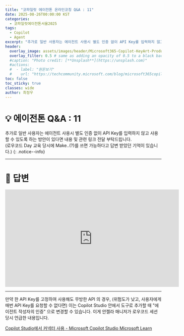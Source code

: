 ```yaml
---
title: "코파일럿 에이전톤 온라인코칭 Q&A : 11"
date: 2025-08-26T00:00:00 KST
categories:
  - 코파일럿에이전톤서울2025
tags:
  - Copilot
  - Agent
excerpt: "추가로 일반 사용자는 에이전트 사용시 별도 인증 없이 API Key를 입력하지 않고 사용할 수 있도록 하는 방안이 있다면 내용 및 관련 링크 전달 부탁드립니다. (로우코드 Day 교육 당시에 Make..(?)를 쓰면 가능하다고 답변 받았던 기억이 있습니다.)"
header:
  overlay_image: assets/images/header/Microsoft365-Copilot-KeyArt-Productivity-6K-01.png
  overlay_filter: 0.5 # same as adding an opacity of 0.5 to a black background
  #caption: "Photo credit: [**Unsplash**](https://unsplash.com)"
  #actions:
  #  - label: "원문보기"
  #    url: "https://techcommunity.microsoft.com/blog/microsoft365copilotblog/what%E2%80%99s-new-in-microsoft-365-copilot--july-2025/4438253"
toc: false
toc_sticky: true
classes: wide
author: 최정우
---
```


# 💡 에이전톤 Q&A : 11

추가로 일반 사용자는 에이전트 사용시 별도 인증 없이 API Key를 입력하지 않고 사용할 수 있도록 하는 방안이 있다면 내용 및 관련 링크 전달 부탁드립니다.   
(로우코드 Day 교육 당시에 Make..(?)를 쓰면 가능하다고 답변 받았던 기억이 있습니다.)
{: .notice--info}

---

# 📝 답변

<iframe width="560" height="315" src="https://www.youtube.com/embed/BQI4RJfyYeY?si=fCg7K6xC3USqvyP7&amp;start=426" title="YouTube video player" frameborder="0" allow="accelerometer; autoplay; clipboard-write; encrypted-media; gyroscope; picture-in-picture; web-share" referrerpolicy="strict-origin-when-cross-origin" allowfullscreen></iframe>

---

만약 한 API Key를 고정하여 사용해도 무방한 API 의 경우, (위험도가 낮고, 사용자에게 매번 API Key를 요청할 수 없다면) 이는 Copilot Studio 안에서 도구로 추가할 때 "에이전트 작성자의 인증" 으로 변경할 수 있습니다. 이게 안젤라 매니저가 로우코드 세션 당시 언급한 내용입니다. 

[Copilot Studio에서 커넥터 사용 - Microsoft Copilot Studio  Microsoft Learn](https://learn.microsoft.com/en-us/microsoft-copilot-studio/advanced-connectors)





